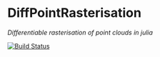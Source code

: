 # DiffPointRasterisation

*Differentiable rasterisation of point clouds in julia*

[![Build Status](https://github.com/trahflow/DiffPointRasterisation.jl/actions/workflows/CI.yml/badge.svg?branch=main)](https://github.com/trahflow/DiffPointRasterisation.jl/actions/workflows/CI.yml?query=branch%3Amain)
